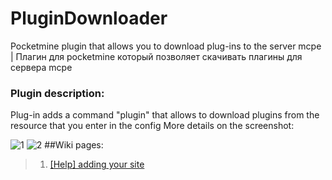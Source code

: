 # PluginDownloader
Pocketmine plugin that allows you to download plug-ins to the server mcpe | Плагин для pocketmine который позволяет скачивать плагины для сервера mcpe
### Plugin description:
 Plug-in adds a command "plugin" that allows to download plugins from the resource that you enter in the config
More details on the screenshot:

![1](https://pp.vk.me/c636327/v636327488/33e70/Ay6-dlWnD1M.jpg)
![2](https://pp.vk.me/c636327/v636327488/33e77/1oi-Br2Gbyg.jpg)
##Wiki pages:
> 1. [[Help] adding your site](https://github.com/INFOMCPE/PluginDownloader/wiki/%5BHelp%5D-adding-your-site)
